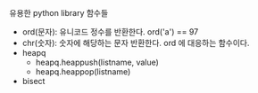 유용한 python library 함수들

- ord(문자): 유니코드 정수를 반환한다.
ord('a') == 97
- chr(숫자): 숫자에 해당하는 문자 반환한다. ord 에 대응하는 함수이다.
- heapq
  - heapq.heappush(listname, value)
  - heapq.heappop(listname)
- bisect
